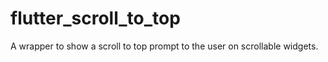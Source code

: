 # flutter_scroll_to_top
A wrapper to show a scroll to top prompt to the user on scrollable widgets.
